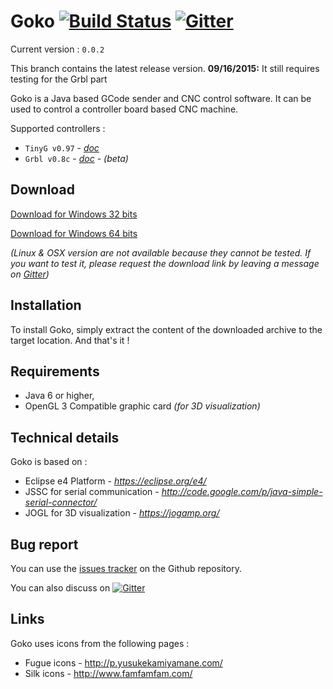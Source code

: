# Goko [![Build Status](https://travis-ci.org/cncgoko/Goko.svg?branch=dev)](https://travis-ci.org/cncgoko/Goko)  [![Gitter](https://badges.gitter.im/Join%20Chat.svg)](https://gitter.im/cncgoko/Goko?utm_source=badge&utm_medium=badge&utm_campaign=pr-badge&utm_content=body_badge)

Current version  : ```0.0.2```

 This branch contains the latest release version. 
**09/16/2015:** It still requires testing for the Grbl part

Goko is a Java based GCode sender and CNC control software. It can be used to control a controller board based CNC machine. 

Supported controllers :
 - ```TinyG v0.97``` - *[doc](https://github.com/synthetos/TinyG/wiki)* 
 - ```Grbl v0.8c``` - *[doc](https://github.com/grbl/grbl/wiki)* - *(beta)*
  
Download
--------
[Download for Windows 32 bits](https://github.com/cncgoko/Goko/releases/download/v0.0.2/org.goko-win32.win32.x86.zip)

[Download for Windows 64 bits](https://github.com/cncgoko/Goko/releases/download/v0.0.2/org.goko-win32.win32.x86_64.zip)

*(Linux & OSX version are not available because they cannot be tested. If you want to test it, please request the download link by leaving a message on [Gitter]((https://gitter.im/cncgoko/Goko?utm_source=badge&utm_medium=badge&utm_campaign=pr-badge&utm_content=body_badge)))*

Installation
------------
To install Goko, simply extract the content of the downloaded archive to the target location. And that's it !

Requirements
------------
- Java 6 or higher,
- OpenGL 3 Compatible graphic card *(for 3D visualization)*
 
Technical details
-----------------
Goko is based on :
- Eclipse e4 Platform - *https://eclipse.org/e4/*
- JSSC for serial communication - *http://code.google.com/p/java-simple-serial-connector/*
- JOGL for 3D visualization - *https://jogamp.org/*

Bug report
----------
You can use the [issues tracker](https://github.com/cncgoko/Goko/issues) on the Github repository.  

You can also discuss on [![Gitter](https://badges.gitter.im/Join%20Chat.svg)](https://gitter.im/cncgoko/Goko?utm_source=badge&utm_medium=badge&utm_campaign=pr-badge&utm_content=body_badge)

Links
-----
Goko uses icons from the following pages :
- Fugue icons  - http://p.yusukekamiyamane.com/
- Silk icons - http://www.famfamfam.com/

